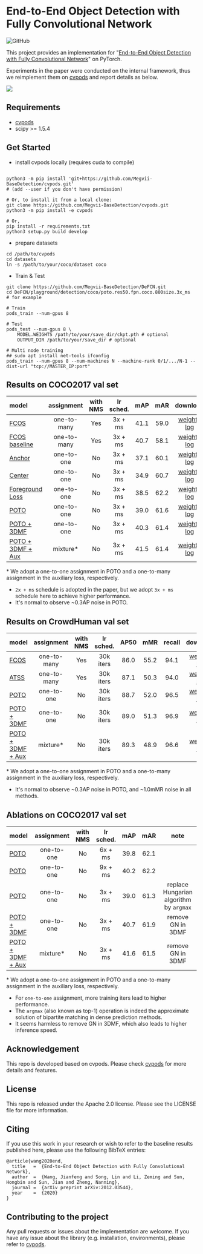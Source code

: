 # End-to-End Object Detection with Fully Convolutional Network

![GitHub](https://img.shields.io/github/license/Megvii-BaseDetection/DeFCN)

This project provides an implementation for "[End-to-End Object Detection with Fully Convolutional Network](https://arxiv.org/abs/2012.03544)" on PyTorch.

Experiments in the paper were conducted on the internal framework, thus we reimplement them on [cvpods](https://github.com/Megvii-BaseDetection/cvpods) and report details as below.

![](./pipeline.png)

## Requirements
* [cvpods](https://github.com/Megvii-BaseDetection/cvpods)
* scipy >= 1.5.4

## Get Started

* install cvpods locally (requires cuda to compile)
```shell

python3 -m pip install 'git+https://github.com/Megvii-BaseDetection/cvpods.git'
# (add --user if you don't have permission)

# Or, to install it from a local clone:
git clone https://github.com/Megvii-BaseDetection/cvpods.git
python3 -m pip install -e cvpods

# Or,
pip install -r requirements.txt
python3 setup.py build develop
```

* prepare datasets
```shell
cd /path/to/cvpods
cd datasets
ln -s /path/to/your/coco/dataset coco
```

* Train & Test
```shell
git clone https://github.com/Megvii-BaseDetection/DeFCN.git
cd DeFCN/playground/detection/coco/poto.res50.fpn.coco.800size.3x_ms  # for example

# Train
pods_train --num-gpus 8

# Test
pods_test --num-gpus 8 \
    MODEL.WEIGHTS /path/to/your/save_dir/ckpt.pth # optional
    OUTPUT_DIR /path/to/your/save_dir # optional

# Multi node training
## sudo apt install net-tools ifconfig
pods_train --num-gpus 8 --num-machines N --machine-rank 0/1/.../N-1 --dist-url "tcp://MASTER_IP:port"

```

## Results on COCO2017 val set

| model | assignment | with NMS | lr sched. | mAP | mAR | download |
|:------|:----------:|:--------:|:---------:|:---:|:---:|:--------:|
| [FCOS](./playground/detection/coco/fcos.res50.fpn.coco.800size.3x_ms) | one-to-many | Yes | 3x + ms | 41.1 | 59.0 | [weight](https://megvii-my.sharepoint.cn/:u:/g/personal/wangjianfeng_megvii_com/Ed5kFlrTzaRCuTtNrEpEyvcBvE3lmwv7fhN3WlBKUQN9IQ?e=LyXyQ8) \| [log](https://megvii-my.sharepoint.cn/:u:/g/personal/wangjianfeng_megvii_com/EeHivd6wYi9NnU46O85c5xEBRjKa9T7Ao1A6UTPTk78tAQ?e=Kh9pAA) |
| [FCOS baseline](./playground/detection/coco/fcos.res50.fpn.coco.800size.3x_ms.wo_ctrness) | one-to-many | Yes | 3x + ms | 40.7 | 58.1 | [weight](https://megvii-my.sharepoint.cn/:u:/g/personal/wangjianfeng_megvii_com/EWiLRCqKVWZHvn3kjhx7aCsB8CIrecsK7K5VuVgTQVaonA?e=TW79W2) \| [log](https://megvii-my.sharepoint.cn/:u:/g/personal/wangjianfeng_megvii_com/EQPmXtL8XVxMmWbO7ikqF28BdXDckIsmBTF77cWIGxuCoA?e=vtScEJ) |
| [Anchor](./playground/detection/coco/anchor.res50.fpn.coco.800size.3x_ms) | one-to-one | No | 3x + ms | 37.1 | 60.1 | [weight](https://megvii-my.sharepoint.cn/:u:/g/personal/wangjianfeng_megvii_com/EfQV5I0pE2lEuMAQYIcN3MUBtOKWJhOSV3Fkv9Qx7hYfqA?e=M7jM2a) \| [log](https://megvii-my.sharepoint.cn/:u:/g/personal/wangjianfeng_megvii_com/EVJi5DgrRHtPq4BUB3EA0NQBvdHFGgk_lgrcE2I8l6Gf1w?e=ADHOhn) |
| [Center](./playground/detection/coco/center.res50.fpn.coco.800size.3x_ms) | one-to-one | No | 3x + ms | 34.9 | 60.7 | [weight](https://megvii-my.sharepoint.cn/:u:/g/personal/wangjianfeng_megvii_com/EY7ubzFIKHlMm9X_B3EnOmwB_nVoS-ppscXrSnLNqACGww?e=gniPNQ) \| [log](https://megvii-my.sharepoint.cn/:u:/g/personal/wangjianfeng_megvii_com/EYiKdUPKGShPnZbLKf_oRpwBiX2mH9DBCwdjjqvWIxPB2w?e=rTxDI0) |
| [Foreground Loss](./playground/detection/coco/loss.res50.fpn.coco.800size.3x_ms) | one-to-one | No | 3x + ms | 38.5 | 62.2 | [weight](https://megvii-my.sharepoint.cn/:u:/g/personal/wangjianfeng_megvii_com/EUNLYB_qIRZKlLZ8UAGgO3YBmKtuVrsNA3CVLVFk_NKvKw?e=mbT2kY) \| [log](https://megvii-my.sharepoint.cn/:u:/g/personal/wangjianfeng_megvii_com/EV43J3LWqVFNqWKKVBb6GOEBjJO7uHj7i1HVWNnAZBu1_g?e=YKfJs9) |
| [POTO](./playground/detection/coco/poto.res50.fpn.coco.800size.3x_ms) | one-to-one | No | 3x + ms | 39.0 | 61.6 | [weight](https://megvii-my.sharepoint.cn/:u:/g/personal/wangjianfeng_megvii_com/ETyzm_Tdl91EiD2JuXP_WTkByMN_peE6hhPTezlpWT4-FQ?e=a3MstA) \| [log](https://megvii-my.sharepoint.cn/:u:/g/personal/wangjianfeng_megvii_com/Ebinr1lWsuRAnISaR4giC6gBVZ7hEoM5A992QbHsiTJcVg?e=tIR03C) |
| [POTO + 3DMF](./playground/detection/coco/poto.res50.fpn.coco.800size.3x_ms.3dmf) | one-to-one | No | 3x + ms | 40.3 | 61.4 | [weight](https://megvii-my.sharepoint.cn/:u:/g/personal/wangjianfeng_megvii_com/EdyQqSlekf9Avpc4DrHokvABQOVt9T29ISvkUSKlIPkbcA?e=df6D2Y) \| [log](https://megvii-my.sharepoint.cn/:u:/g/personal/wangjianfeng_megvii_com/EbLZyKkQazNAl-_wjqRSyiMB3g2kygx9HshgL3-el_7wEg?e=6JXyxf) |
| [POTO + 3DMF + Aux](./playground/detection/coco/poto.res50.fpn.coco.800size.3x_ms.3dmf.aux) | mixture\* | No | 3x + ms | 41.5 | 61.4 | [weight](https://megvii-my.sharepoint.cn/:u:/g/personal/wangjianfeng_megvii_com/EYgGs9PXLDVBsRxD7fluh7YBnAndyoOi7KzEdqMkB0vFZg?e=olYUaQ) \| [log](https://megvii-my.sharepoint.cn/:u:/g/personal/wangjianfeng_megvii_com/EaeB2tlXYmVBoKKtVEtGUOMBuLZNOUQtQ3iTksPdPCFAJw?e=ZwmlDB) |

\* We adopt a one-to-one assignment in POTO and a one-to-many assignment in the auxiliary loss, respectively.

- `2x + ms` schedule is adopted in the paper, but we adopt `3x + ms` schedule here to achieve higher performance.
- It's normal to observe ~0.3AP noise in POTO.

## Results on CrowdHuman val set

| model | assignment | with NMS | lr sched. | AP50 | mMR | recall | download |
|:------|:----------:|:--------:|:---------:|:----:|:---:|:------:|:--------:|
| [FCOS](./playground/detection/crowdhuman/fcos.res50.fpn.crowdhuman.800size.30k) | one-to-many | Yes | 30k iters | 86.0 | 55.2 | 94.1 | [weight](https://megvii-my.sharepoint.cn/:u:/g/personal/wangjianfeng_megvii_com/EYDm7cRXaNhKsaQIfF8a3okB2shsPxORtQsA8hlmUI9NjQ?e=eIcsVa) \| [log](https://megvii-my.sharepoint.cn/:u:/g/personal/wangjianfeng_megvii_com/ESTXovoQaRZHp3XayoZ8XgwB1FUvxnPvUzgO-oqZfoKsXg?e=EWGWUW) |
| [ATSS](./playground/detection/crowdhuman/atss.res50.fpn.crowdhuman.800size.30k) | one-to-many | Yes | 30k iters | 87.1 | 50.3 | 94.0 | [weight](https://megvii-my.sharepoint.cn/:u:/g/personal/wangjianfeng_megvii_com/EYHbdIkq4eRLhJoytZWiipwBC9JYzfdWPl3CFCovEMuRBg?e=25LKYw) \| [log](https://megvii-my.sharepoint.cn/:u:/g/personal/wangjianfeng_megvii_com/Eb5qjd82AA9PgVNJfnUOK9oBefCamm3qLqMNKTR0VVCETg?e=1JbYab) |
| [POTO](./playground/detection/crowdhuman/poto.res50.fpn.crowdhuman.800size.30k) | one-to-one | No | 30k iters | 88.7 | 52.0 | 96.5 | [weight](https://megvii-my.sharepoint.cn/:u:/g/personal/wangjianfeng_megvii_com/EXZ6XWt7xghIjH2ZoF5srzgBgzunrF18KmDFjDJX5XJTVg?e=hO0a7b) \| [log](https://megvii-my.sharepoint.cn/:u:/g/personal/wangjianfeng_megvii_com/EVHXlKqh4R1Fr20pvds0gYYB7uTfRyln623HtThNUeuhuA?e=Cv7dIQ) |
| [POTO + 3DMF](./playground/detection/crowdhuman/poto.res50.fpn.crowdhuman.800size.30k.3dmf) | one-to-one | No | 30k iters | 89.0 | 51.3 | 96.9 | [weight](https://megvii-my.sharepoint.cn/:u:/g/personal/wangjianfeng_megvii_com/EefGi-DNV-tNvjhfCLNllqEBa0uib_ZDwZ1jPPb-gW-IzQ?e=0EfCLB) \| [log](https://megvii-my.sharepoint.cn/:u:/g/personal/wangjianfeng_megvii_com/ER4DWUc_FcZKudgficcvc6kBWcmIW3OB4eTLEqq2OkUvFQ?e=1QsyZK) |
| [POTO + 3DMF + Aux](./playground/detection/crowdhuman/poto.res50.fpn.crowdhuman.800size.30k.3dmf.aux) | mixture\* | No | 30k iters | 89.3 | 48.9 | 96.6 | [weight](https://megvii-my.sharepoint.cn/:u:/g/personal/wangjianfeng_megvii_com/EZSc1mSB495KlDcokhnHGLgBfbUMMZdBOJWPLr4AVrS9_w?e=QAQzd9) \| [log](https://megvii-my.sharepoint.cn/:u:/g/personal/wangjianfeng_megvii_com/Eei8vxwWwq9Ak8P2kUQ3WsEB7-N2dQBk6U_ck7FQKOKnzA?e=0YSC6v) |

\* We adopt a one-to-one assignment in POTO and a one-to-many assignment in the auxiliary loss, respectively.

- It's normal to observe ~0.3AP noise in POTO, and ~1.0mMR noise in all methods.

## Ablations on COCO2017 val set

| model | assignment | with NMS | lr sched. | mAP | mAR | note |
|:------|:----------:|:--------:|:---------:|:---:|:---:|:----:|
| [POTO](./playground/detection/coco/poto.res50.fpn.coco.800size.6x_ms) | one-to-one | No | 6x + ms | 39.8 | 62.1 | |
| [POTO](./playground/detection/coco/poto.res50.fpn.coco.800size.9x_ms) | one-to-one | No | 9x + ms | 40.2 | 62.2 | |
| [POTO](./playground/detection/coco/poto.res50.fpn.coco.800size.3x_ms.argmax) | one-to-one | No | 3x + ms | 39.0 | 61.3 | replace Hungarian algorithm by `argmax` |
| [POTO + 3DMF](./playground/detection/coco/poto.res50.fpn.coco.800size.3x_ms.3dmf_wo_gn) | one-to-one | No | 3x + ms | 40.7 | 61.9 | remove GN in 3DMF |
| [POTO + 3DMF + Aux](./playground/detection/coco/poto.res50.fpn.coco.800size.3x_ms.3dmf_wo_gn.aux) | mixture\* | No | 3x + ms | 41.6 | 61.5 | remove GN in 3DMF |

\* We adopt a one-to-one assignment in POTO and a one-to-many assignment in the auxiliary loss, respectively.

- For `one-to-one` assignment, more training iters lead to higher performance.
- The `argmax` (also known as top-1) operation is indeed the approximate solution of bipartite matching in dense prediction methods.
- It seems harmless to remove GN in 3DMF, which also leads to higher inference speed.

## Acknowledgement
This repo is developed based on cvpods. Please check [cvpods](https://github.com/Megvii-BaseDetection/cvpods) for more details and features.

## License
This repo is released under the Apache 2.0 license. Please see the LICENSE file for more information.

## Citing
If you use this work in your research or wish to refer to the baseline results published here, please use the following BibTeX entries:
```
@article{wang2020end,
  title   =  {End-to-End Object Detection with Fully Convolutional Network},
  author  =  {Wang, Jianfeng and Song, Lin and Li, Zeming and Sun, Hongbin and Sun, Jian and Zheng, Nanning},
  journal =  {arXiv preprint arXiv:2012.03544},
  year    =  {2020}
}
```

## Contributing to the project
Any pull requests or issues about the implementation are welcome. If you have any issue about the library (e.g. installation, environments), please refer to [cvpods](https://github.com/Megvii-BaseDetection/cvpods).
